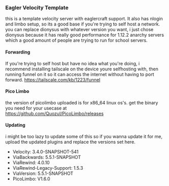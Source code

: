 ### Eagler Velocity Template

this is a template velocity server with eaglercraft support. It also has nlogin and limbo setup, so its a good base if you're trying to self host a network. you can replace dionysus with whatever version you want, i just chose dionysus because it has really good performance for 1.12.2 anarchy servers which a good amount of people are trying to run for school servers. 


#### Forwarding

If you're trying to self host but have no idea what you're doing, i recommend installing tailscale on the device youre selfhosting with, then running funnel on it so it can access the internet without having to port forward. https://tailscale.com/kb/1223/funnel

#### Pico Limbo
the version of picolimbo uploaded is for x86_64 linux os's. get the binary you need for your usecase at https://github.com/Quozul/PicoLimbo/releases

#### Updating
i might be too lazy to update some of this so if you wanna update it for me, upload the updated plugins and replace the versions set here. 

- Velocity: 3.4.0-SNAPSHOT-541  
- ViaBackwards: 5.5.1-SNAPSHOT  
- ViaRewind: 4.0.10  
- ViaRewind-Legacy-Support: 1.5.3  
- ViaVersion: 5.5.1-SNAPSHOT  
- PicoLimbo: V1.6.0  
